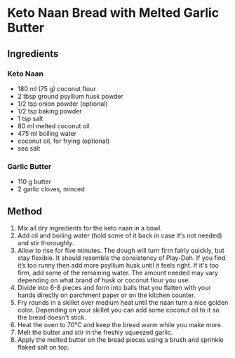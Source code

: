 # Keto Naan Bread with Melted Garlic Butter

## Ingredients

### Keto Naan

- 180 ml (75 g) coconut flour
- 2 tbsp ground psyllium husk powder
- 1/2 tsp onion powder (optional)
- 1/2 tsp baking powder
- 1 tsp salt
- 80 ml melted coconut oil
- 475 ml boiling water
- coconut oil, for frying (optional)
- sea salt

### Garlic Butter

- 110 g butter
- 2 garlic cloves, minced

## Method

1. Mix all dry ingredients for the keto naan in a bowl.
2. Add oil and boiling water (hold some of it back in case it's not needed) and stir thoroughly.
3. Allow to rise for five minutes. The dough will turn firm fairly quickly, but stay flexible. It should resemble the consistency of Play-Doh. If you find it’s too runny then add more psyllium husk until it feels right. If it's too firm, add some of the remaining water. The amount needed may vary depending on what brand of husk or coconut flour you use.
4. Divide into 6-8 pieces and form into balls that you flatten with your hands directly on parchment paper or on the kitchen counter.
5. Fry rounds in a skillet over medium heat until the naan turn a nice golden color. Depending on your skillet you can add some coconut oil to it so the bread doesn't stick.
6. Heat the oven to 70°C and keep the bread warm while you make more.
7. Melt the butter and stir in the freshly squeezed garlic.
8. Apply the melted butter on the bread pieces using a brush and sprinkle flaked salt on top.
